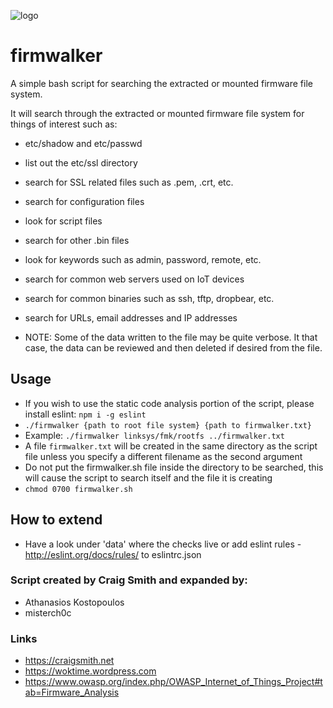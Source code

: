 ![logo](https://github.com/craigz28/firmwalker/blob/master/firmwalker-logo.jpg)
# firmwalker
A simple bash  script for searching the extracted or mounted firmware file system.

It will search through the extracted or mounted firmware file system for things of interest such as:

* etc/shadow and etc/passwd
* list out the etc/ssl directory
* search for SSL related files such as .pem, .crt, etc.
* search for configuration files
* look for script files
* search for other .bin files
* look for keywords such as admin, password, remote, etc.
* search for common web servers used on IoT devices
* search for common binaries such as ssh, tftp, dropbear, etc.
* search for URLs, email addresses and IP addresses

* NOTE: Some of the data written to the file may be quite verbose. It that case, the data can be reviewed and then deleted if desired from the file.

## Usage
* If you wish to use the static code analysis portion of the script, please install eslint: `npm i -g eslint`
* `./firmwalker {path to root file system} {path to firmwalker.txt}`
* Example: `./firmwalker linksys/fmk/rootfs ../firmwalker.txt`
* A file `firmwalker.txt` will be created in the same directory as the script file unless you specify a different filename as the second argument
* Do not put the firmwalker.sh file inside the directory to be searched, this will cause the script to search itself and the file it is creating
* `chmod 0700 firmwalker.sh`

## How to extend
* Have a look under 'data' where the checks live or add eslint rules - http://eslint.org/docs/rules/ to eslintrc.json

### Script created by Craig Smith and expanded by:
* Athanasios Kostopoulos
* misterch0c

### Links
* https://craigsmith.net
* https://woktime.wordpress.com
* https://www.owasp.org/index.php/OWASP_Internet_of_Things_Project#tab=Firmware_Analysis
